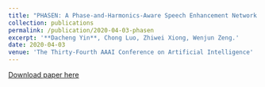 ```yaml
---
title: "PHASEN: A Phase-and-Harmonics-Aware Speech Enhancement Network."
collection: publications
permalink: /publication/2020-04-03-phasen
excerpt: '**Dacheng Yin**, Chong Luo, Zhiwei Xiong, Wenjun Zeng.'
date: 2020-04-03
venue: 'The Thirty-Fourth AAAI Conference on Artificial Intelligence'
---
```

[Download paper here](https://ojs.aaai.org/index.php/AAAI/article/download/6489/6345)